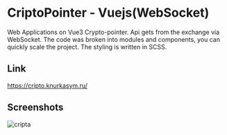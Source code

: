 # CriptoPointer - Vuejs(WebSocket)

Web Applications on Vue3 Crypto-pointer. Api gets from the exchange via WebSocket. The code was broken into modules and components, you can quickly scale the project. The styling is written in SCSS.

## Link

https://cripto.knurkasym.ru/

## Screenshots

![cripta](https://user-images.githubusercontent.com/111134739/235975139-796fd6e8-be86-4d63-9d07-dbb8661484f8.png)
